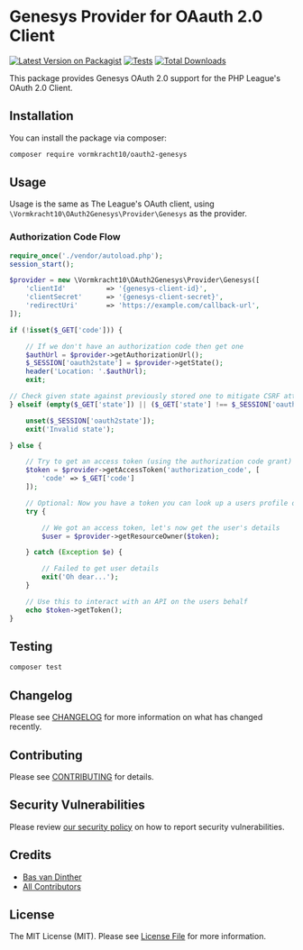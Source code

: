 # Genesys Provider for OAauth 2.0 Client

[![Latest Version on Packagist](https://img.shields.io/packagist/v/vormkracht10/oauth2-genesys.svg?style=flat-square)](https://packagist.org/packages/vormkracht10/oauth2-genesys)
[![Tests](https://github.com/vormkracht10/oauth2-genesys/actions/workflows/run-tests.yml/badge.svg?branch=main)](https://github.com/vormkracht10/oauth2-genesys/actions/workflows/run-tests.yml)
[![Total Downloads](https://img.shields.io/packagist/dt/vormkracht10/oauth2-genesys.svg?style=flat-square)](https://packagist.org/packages/vormkracht10/oauth2-genesys)

This package provides Genesys OAuth 2.0 support for the PHP League's OAuth 2.0 Client.

## Installation

You can install the package via composer:

```bash
composer require vormkracht10/oauth2-genesys
```

## Usage

Usage is the same as The League's OAuth client, using `\Vormkracht10\OAuth2Genesys\Provider\Genesys` as the provider.

### Authorization Code Flow

```php
require_once('./vendor/autoload.php');
session_start();

$provider = new \Vormkracht10\OAuth2Genesys\Provider\Genesys([
    'clientId'          => '{genesys-client-id}',
    'clientSecret'      => '{genesys-client-secret}',
    'redirectUri'       => 'https://example.com/callback-url',
]);

if (!isset($_GET['code'])) {

    // If we don't have an authorization code then get one
    $authUrl = $provider->getAuthorizationUrl();
    $_SESSION['oauth2state'] = $provider->getState();
    header('Location: '.$authUrl);
    exit;

// Check given state against previously stored one to mitigate CSRF attack
} elseif (empty($_GET['state']) || ($_GET['state'] !== $_SESSION['oauth2state'])) {

    unset($_SESSION['oauth2state']);
    exit('Invalid state');

} else {

    // Try to get an access token (using the authorization code grant)
    $token = $provider->getAccessToken('authorization_code', [
        'code' => $_GET['code']
    ]);

    // Optional: Now you have a token you can look up a users profile data
    try {

        // We got an access token, let's now get the user's details
        $user = $provider->getResourceOwner($token);

    } catch (Exception $e) {

        // Failed to get user details
        exit('Oh dear...');
    }

    // Use this to interact with an API on the users behalf
    echo $token->getToken();
}
```

## Testing

```bash
composer test
```

## Changelog

Please see [CHANGELOG](CHANGELOG.md) for more information on what has changed recently.

## Contributing

Please see [CONTRIBUTING](https://github.com/spatie/.github/blob/main/CONTRIBUTING.md) for details.

## Security Vulnerabilities

Please review [our security policy](../../security/policy) on how to report security vulnerabilities.

## Credits

-   [Bas van Dinther](https://github.com/vormkracht10)
-   [All Contributors](../../contributors)

## License

The MIT License (MIT). Please see [License File](LICENSE.md) for more information.

